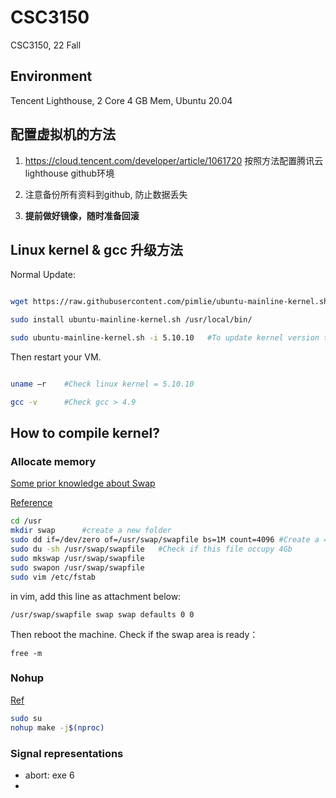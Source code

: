 # CSC3150
CSC3150, 22 Fall

## Environment

Tencent Lighthouse, 2 Core 4 GB Mem, Ubuntu 20.04

## 配置虚拟机的方法

1. https://cloud.tencent.com/developer/article/1061720 按照方法配置腾讯云lighthouse github环境

2. 注意备份所有资料到github, 防止数据丢失

3. **提前做好镜像，随时准备回滚**

## Linux kernel & gcc 升级方法

Normal Update:

```bash

wget https://raw.githubusercontent.com/pimlie/ubuntu-mainline-kernel.sh/master/ubuntu-mainline-kernel.sh

sudo install ubuntu-mainline-kernel.sh /usr/local/bin/

sudo ubuntu-mainline-kernel.sh -i 5.10.10   #To update kernel version to 5.10.10

```

Then restart your VM.

```bash

uname –r    #Check linux kernel = 5.10.10

gcc -v      #Check gcc > 4.9

```

## How to compile kernel?

### Allocate memory
[Some prior knowledge about Swap](https://www.cnblogs.com/ultranms/p/9254160.html)   

[Reference](https://cloud.tencent.com/developer/article/1704157)

```bash
cd /usr     
mkdir swap      #create a new folder
sudo dd if=/dev/zero of=/usr/swap/swapfile bs=1M count=4096 #Create a 4-GB memory space fo;e
sudo du -sh /usr/swap/swapfile   #Check if this file occupy 4Gb
sudo mkswap /usr/swap/swapfile
sudo swapon /usr/swap/swapfile
sudo vim /etc/fstab
```

in vim, add this line as attachment below:

```
/usr/swap/swapfile swap swap defaults 0 0
```

Then reboot the machine.
Check if the swap area is ready：

```
free -m
```
### Nohup
[Ref](https://www.runoob.com/linux/linux-comm-nohup.html)

```bash
sudo su
nohup make -j$(nproc)
```

### Signal representations

- abort: exe 6
- 


